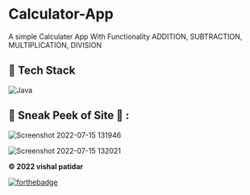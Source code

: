 # Calculator-App


A simple Calculater App With Functionality ADDITION, SUBTRACTION, MULTIPLICATION, DIVISION

## 📌 Tech Stack 
![Java](https://img.shields.io/badge/java-%23ED8B00.svg?style=for-the-badge&logo=java&logoColor=white)
  
## 📌 Sneak Peek of Site 🙈 :





![Screenshot 2022-07-15 131946](https://user-images.githubusercontent.com/79128256/179659495-cfcafb35-1c6b-410a-ae5e-dadd2158e62a.png)

![Screenshot 2022-07-15 132021](https://user-images.githubusercontent.com/79128256/179659509-a258579a-021b-449c-af44-31f232b4ea97.png)


**© 2022 vishal patidar** 

[![forthebadge](https://forthebadge.com/images/badges/built-with-love.svg)](https://forthebadge.com)
